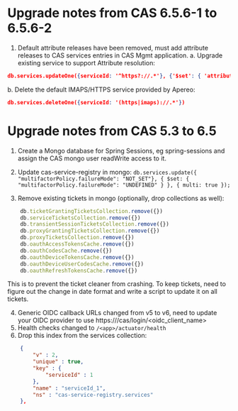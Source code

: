 Upgrade notes from CAS 6.5.6-1 to 6.5.6-2
====================================

1. Default attribute releases have been removed, must add attribute releases to CAS services entries in CAS Mgmt application.
  a. Upgrade existing service to support Attribute resolution:
```json
db.services.updateOne({serviceId: '^https?://.*'}, {'$set': { 'attributeReleasePolicy._class': 'org.apereo.cas.services.ReturnAllAttributeReleasePolicy' } });
```
  b. Delete the default IMAPS/HTTPS service provided by Apereo:
```json
db.services.deleteOne({serviceId: '(https|imaps)://.*'})
```


Upgrade notes from CAS 5.3 to 6.5
=================================

1. Create a Mongo database for Spring Sessions, eg spring-sessions and assign the CAS mongo user readWrite access to it.

2. Update cas-service-registry in mongo: `db.services.update({ "multifactorPolicy.failureMode": "NOT_SET"}, { $set: { "multifactorPolicy.failureMode": "UNDEFINED" } }, { multi: true });`
3. Remove existing tickets in mongo (optionally, drop collections as well):
```javascript
    db.ticketGrantingTicketsCollection.remove({})
    db.serviceTicketsCollection.remove({})
    db.transientSessionTicketsCollection.remove({})
    db.proxyGrantingTicketsCollection.remove({})
    db.proxyTicketsCollection.remove({})
    db.oauthAccessTokensCache.remove({})
    db.oauthCodesCache.remove({})
    db.oauthDeviceTokensCache.remove({})
    db.oauthDeviceUserCodesCache.remove({})
    db.oauthRefreshTokensCache.remove({})
```
This is to prevent the ticket cleaner from crashing.  To keep tickets, need to figure out the change in date format and
write a script to update it on all tickets.

4. Generic OIDC callback URLs changed from v5 to v6, need to update your OIDC provider to use https://<host>/cas/login/<oidc_client_name>
5. Health checks changed to `/<app>/actuator/health`
6. Drop this index from the services collection:
```json
	{
		"v" : 2,
		"unique" : true,
		"key" : {
			"serviceId" : 1
		},
		"name" : "serviceId_1",
		"ns" : "cas-service-registry.services"
	},

```
